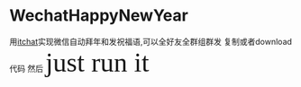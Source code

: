# WechatHappyNewYear
用[itchat](https://github.com/littlecodersh/ItChat)实现微信自动拜年和发祝福语,可以全好友全群组群发
复制或者download代码
然后
<font face="黑体" size=15>just run it</font> 
